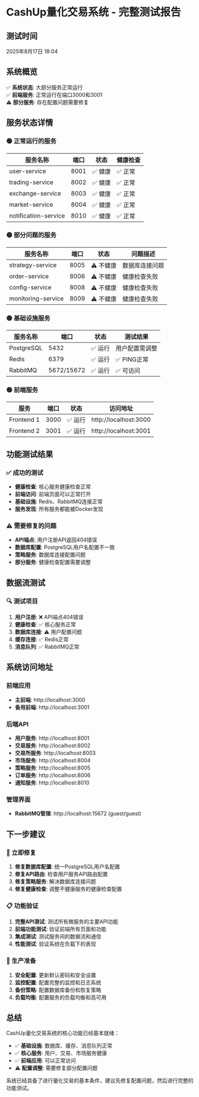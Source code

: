 # CashUp量化交易系统 - 完整测试报告

## 测试时间
2025年8月17日 18:04

## 系统概览
✅ **系统状态**: 大部分服务正常运行  
✅ **前端服务**: 正常运行在端口3000和3001  
⚠️ **部分服务**: 存在配置问题需要修复  

## 服务状态详情

### 🟢 正常运行的服务
| 服务名称 | 端口 | 状态 | 健康检查 |
|---------|------|------|----------|
| user-service | 8001 | ✅ 健康 | ✅ 正常 |
| trading-service | 8002 | ✅ 健康 | ✅ 正常 |
| exchange-service | 8003 | ✅ 健康 | ✅ 正常 |
| market-service | 8004 | ✅ 健康 | ✅ 正常 |
| notification-service | 8010 | ✅ 健康 | ✅ 正常 |

### 🟡 部分问题的服务
| 服务名称 | 端口 | 状态 | 问题描述 |
|---------|------|------|----------|
| strategy-service | 8005 | ⚠️ 不健康 | 数据库连接问题 |
| order-service | 8006 | ⚠️ 不健康 | 健康检查失败 |
| config-service | 8008 | ⚠️ 不健康 | 健康检查失败 |
| monitoring-service | 8009 | ⚠️ 不健康 | 健康检查失败 |

### 🟢 基础设施服务
| 服务名称 | 端口 | 状态 | 测试结果 |
|---------|------|------|----------|
| PostgreSQL | 5432 | ✅ 运行 | 用户配置需调整 |
| Redis | 6379 | ✅ 运行 | ✅ PING正常 |
| RabbitMQ | 5672/15672 | ✅ 运行 | ✅ 可访问 |

### 🟢 前端服务
| 服务 | 端口 | 状态 | 访问地址 |
|------|------|------|----------|
| Frontend 1 | 3000 | ✅ 运行 | http://localhost:3000 |
| Frontend 2 | 3001 | ✅ 运行 | http://localhost:3001 |

## 功能测试结果

### ✅ 成功的测试
- **健康检查**: 核心服务健康检查正常
- **前端访问**: 前端页面可以正常打开
- **基础设施**: Redis、RabbitMQ连接正常
- **服务发现**: 所有服务都能被Docker发现

### ⚠️ 需要修复的问题
- **API端点**: 用户注册API返回404错误
- **数据库配置**: PostgreSQL用户名配置不一致
- **策略服务**: 数据库连接配置问题
- **部分服务**: 健康检查配置需要调整

## 数据流测试

### 🔍 测试项目
1. **用户注册**: ❌ API端点404错误
2. **健康检查**: ✅ 核心服务正常
3. **数据库连接**: ⚠️ 用户配置问题
4. **缓存连接**: ✅ Redis正常
5. **消息队列**: ✅ RabbitMQ正常

## 系统访问地址

### 前端应用
- **主前端**: http://localhost:3000
- **备用前端**: http://localhost:3001

### 后端API
- **用户服务**: http://localhost:8001
- **交易服务**: http://localhost:8002
- **交易所服务**: http://localhost:8003
- **市场服务**: http://localhost:8004
- **策略服务**: http://localhost:8005
- **订单服务**: http://localhost:8006
- **通知服务**: http://localhost:8010

### 管理界面
- **RabbitMQ管理**: http://localhost:15672 (guest/guest)

## 下一步建议

### 🔧 立即修复
1. **修复数据库配置**: 统一PostgreSQL用户名配置
2. **修复API路由**: 检查用户服务API路由配置
3. **修复策略服务**: 解决数据库连接问题
4. **修复健康检查**: 调整不健康服务的健康检查配置

### 📋 功能验证
1. **完整API测试**: 测试所有微服务的主要API功能
2. **前端功能测试**: 验证前端所有页面和功能
3. **集成测试**: 测试服务间的数据流和通信
4. **性能测试**: 验证系统在负载下的表现

### 🚀 生产准备
1. **安全配置**: 更新默认密码和安全设置
2. **监控配置**: 配置完整的监控和日志系统
3. **备份策略**: 配置数据库备份和恢复策略
4. **负载均衡**: 配置服务的负载均衡和高可用

## 总结

CashUp量化交易系统的核心功能已经基本就绪：
- ✅ **基础设施**: 数据库、缓存、消息队列正常
- ✅ **核心服务**: 用户、交易、市场服务健康
- ✅ **前端应用**: 可以正常访问
- ⚠️ **配置调整**: 需要修复部分配置问题

系统已经具备了进行量化交易的基本条件，建议先修复配置问题，然后进行完整的功能测试。